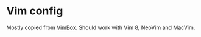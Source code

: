 # Vim config

Mostly copied from [VimBox](https://github.com/jordwalke/VimBox). Should work with Vim 8, NeoVim and MacVim.

